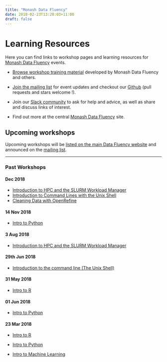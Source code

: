 ```yaml
---
title: "Monash Data Fluency"
date: 2018-02-23T13:28:03+11:00
draft: false
---
```

# Learning Resources

Here you can find links to workshop pages and learning resources for [Monash Data Fluency](https://www.monash.edu/data-fluency) events.

* [Browse workshop training material](/resources/) developed by Monash Data Fluency and others.

* [Join the mailing list](http://eepurl.com/dmzhGH) for event updates and checkout our [Github](https://github.com/MonashDataFluency) (pull requests and stars welcome !). 

* Join our [Slack community](https://datafluency.slack.com) to ask for help and advice, as well as share and discuss links of interest. 

* Find out more at the central [Monash Data Fluency](https://www.monash.edu/data-fluency) site.

## Upcoming workshops

Upcoming workshops will be [listed on the main Data Fluency website](https://www.monash.edu/data-fluency/events) and announced on the [mailing list](https://www.monash.edu/data-fluency/get-involved).

<hr>

### Past Workshops

#### Dec 2018

* [Introduction to HPC and the SLURM Workload Manager](/workshops/intro_to_hpc/20181217-hpc/)
* [Introduction to Command Lines with the Unix Shell](/workshops/intro_to_command_line/20181214-commandLine/)
* [Cleaning Data with OpenRefine](/workshops/cleaning_data_with_openrefine/20181212/)

#### 14 Nov 2018

* [Intro to Python](/workshops/intro_to_python/20181114-intro-to-python/)

#### 3 Aug 2018

* [Introduction to HPC and the SLURM Workload Manager](/workshops/intro_to_hpc/20180803-hpc/)

#### 29th Jun 2018

* [Introduction to the command line (The Unix Shell)](/workshops/intro_to_command_line/20180701-commandLine/)

#### 31 May 2018

* [Intro to R](/workshops/intro_to_r/20180531-intro-to-r/)

#### 01 Jun 2018 

* [Intro to Python](/workshops/intro_to_python/20180601-intro-to-python/)

#### 23 Mar 2018

* [Intro to R](/workshops/intro_to_r/20180323-launch-workshop)

* [Intro to Python](/workshops/intro_to_python/20180323-launch-workshop)

* [Intro to Machine Learning](/workshops/intro_to_machine_learning/)
